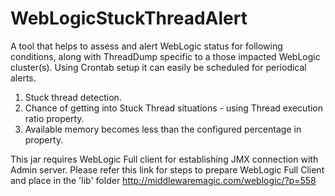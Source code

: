 # WebLogicStuckThreadAlert
A tool that helps to assess and alert WebLogic status for following conditions, along with ThreadDump specific to a those impacted WebLogic cluster(s). Using Crontab setup it can easily be scheduled for periodical alerts.

1. Stuck thread detection.
2. Chance of getting into Stuck Thread situations - using Thread execution ratio property.
3. Available memory becomes less than the configured percentage in property. 

This jar requires WebLogic Full client for establishing JMX connection with Admin server.
Please refer this link for steps to prepare WebLogic Full Client and place in the 'lib' folder
http://middlewaremagic.com/weblogic/?p=558
